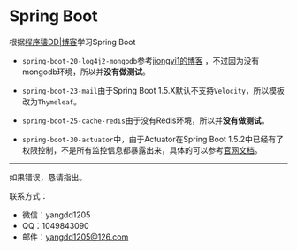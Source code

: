 # Spring Boot

根据[程序猿DD|博客](http://blog.didispace.com/)学习Spring Boot


* `spring-boot-20-log4j2-mongodb`参考[jiongyi1的博客](http://blog.csdn.net/jiongyi1/article/details/55213291) ，不过因为没有mongodb环境，所以并**没有做测试**。

* `spring-boot-23-mail`由于Spring Boot 1.5.X默认不支持`Velocity`，所以模板改为`Thymeleaf`。

* `spring-boot-25-cache-redis`由于没有Redis环境，所以并**没有做测试**。

* `spring-boot-30-actuator`中，由于Actuator在Spring Boot 1.5.2中已经有了权限控制，不是所有监控信息都暴露出来，具体的可以参考[官网文档](http://docs.spring.io/spring-boot/docs/1.5.2.RELEASE/reference/htmlsingle/#production-ready-endpoints)。

---
如果错误，恳请指出。

联系方式：

* 微信：yangdd1205
* QQ：1049843090
* 邮件：yangdd1205@126.com
